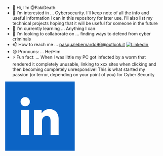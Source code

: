 - 👋 Hi, I’m @PakiDeath
- 👀 I’m interested in ... Cybersecurity. I'll keep note of all the info and useful information I can in this repository for later use. I'll also list my technical projects hoping that it will be useful for someone in the future
- 🌱 I’m currently learning ... Anything I can
- 💞️ I’m looking to collaborate on ... finding ways to defend from cyber criminals
- 📫 How to reach me ... pasqualebernardo96@outlook.it [![Linkedin](https://github.com/PakiDeath/PakiDeath/blob/main/download.png/width=100)](https://www.linkedin.com/in/pasquale-bernardo-0b9279236/),
- 😄 Pronouns: ... He/Him
- ⚡ Fun fact: ... When I was little my PC got infected by a worm that rendered it completely unusable, linking to xxx sites when clicking and then becoming completely unresponsive! This is what started my passion (or terror, depending on your point of you) for Cyber Security
<!---
PakiDeath/PakiDeath is a ✨ special ✨ repository because its `README.md` (this file) appears on your GitHub profile.
You can click the Preview link to take a look at your changes.
--->
<img src="https://github.com/PakiDeath/PakiDeath/blob/main/download.png">
